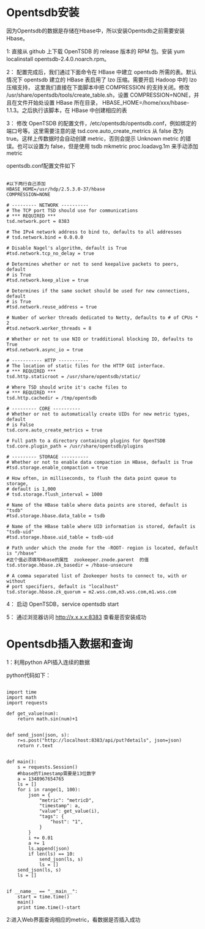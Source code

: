 # Opentsdb安装

因为Opentsdb的数据是存储在Hbase中，所以安装Opentsdb之前需要安装Hbase。

1:
直接从 github 上下载 OpenTSDB 的 release 版本的 RPM 包。安装 yum localinstall opentsdb-2.4.0.noarch.rpm。

2：
配置完成后，我们通过下面命令在 HBase 中建立 opentsdb 所需的表。默认情况下 opentsdb 建立的 HBase 表启用了 lzo 压缩。需要开启 Hadoop 中的 lzo 压缩支持， 这里我们直接在下面脚本中把 COMPRESSION 的支持关闭。修改 /usr/share/opentsdb/tools/create_table.sh，设置 COMPRESSION=NONE，并且在文件开始处设置 HBase 所在目录， HBASE_HOME=/home/xxx/hbase-1.1.3。之后执行该脚本，在 HBase 中创建相应的表

3：
修改 OpenTSDB 的配置文件，/etc/opentsdb/opentsdb.conf，例如绑定的端口号等。这里需要注意的是 tsd.core.auto_create_metrics 从 false 改为 true。这样上传数据时会自动创建 metric，否则会提示 Unknown metric 的错误。也可以设置为 false，但是使用 tsdb mkmetric proc.loadavg.1m 来手动添加 metric

opentsdb.conf配置文件如下
```

#以下两行自己添加
HBASE_HOME=/usr/hdp/2.5.3.0-37/hbase
COMPRESSION=NONE

# --------- NETWORK ----------
# The TCP port TSD should use for communications
# *** REQUIRED ***
tsd.network.port = 8383

# The IPv4 network address to bind to, defaults to all addresses
# tsd.network.bind = 0.0.0.0

# Disable Nagel's algorithm, default is True
#tsd.network.tcp_no_delay = true

# Determines whether or not to send keepalive packets to peers, default
# is True
#tsd.network.keep_alive = true

# Determines if the same socket should be used for new connections, default
# is True
#tsd.network.reuse_address = true

# Number of worker threads dedicated to Netty, defaults to # of CPUs * 2
#tsd.network.worker_threads = 8

# Whether or not to use NIO or tradditional blocking IO, defaults to True
#tsd.network.async_io = true

# ----------- HTTP -----------
# The location of static files for the HTTP GUI interface.
# *** REQUIRED ***
tsd.http.staticroot = /usr/share/opentsdb/static/

# Where TSD should write it's cache files to
# *** REQUIRED ***
tsd.http.cachedir = /tmp/opentsdb

# --------- CORE ----------
# Whether or not to automatically create UIDs for new metric types, default
# is False
tsd.core.auto_create_metrics = true

# Full path to a directory containing plugins for OpenTSDB
tsd.core.plugin_path = /usr/share/opentsdb/plugins

# --------- STORAGE ----------
# Whether or not to enable data compaction in HBase, default is True
#tsd.storage.enable_compaction = true

# How often, in milliseconds, to flush the data point queue to storage,
# default is 1,000
# tsd.storage.flush_interval = 1000

# Name of the HBase table where data points are stored, default is "tsdb"
#tsd.storage.hbase.data_table = tsdb

# Name of the HBase table where UID information is stored, default is "tsdb-uid"
#tsd.storage.hbase.uid_table = tsdb-uid

# Path under which the znode for the -ROOT- region is located, default is "/hbase"
#这个值必须填写Hbase的属性  zookeeper.znode.parent  的值
tsd.storage.hbase.zk_basedir = /hbase-unsecure

# A comma separated list of Zookeeper hosts to connect to, with or without
# port specifiers, default is "localhost"
tsd.storage.hbase.zk_quorum = m2.wss.com,m3.wss.com,m1.wss.com

```
4：
启动 OpenTSDB，service opentsdb start

5：
通过浏览器访问 http://x.x.x.x:8383 查看是否安装成功

# Opentsdb插入数据和查询

1：利用python API插入连续的数据

python代码如下：
```

import time
import math
import requests

def get_value(num):
    return math.sin(num)+1


def send_json(json, s):
    r=s.post("http://localhost:8383/api/put?details", json=json)
    return r.text


def main():
    s = requests.Session()
    #hbase的Timestamp需要是13位数字
    a = 1348967654765
    ls = []
    for i in range(1, 100):
        json = {
            "metric": "metricD",
            "timestamp": a,
            "value": get_value(i),
            "tags": {
                "host": "1",
            }
        }
        i += 0.01
        a += 1
        ls.append(json)
        if len(ls) == 10:
            send_json(ls, s)
            ls = []
    send_json(ls, s)
    ls = []


if __name__ == "__main__":
    start = time.time()
    main()
    print time.time()-start
```

2:进入Web界面查询相应的metric，看数据是否插入成功
